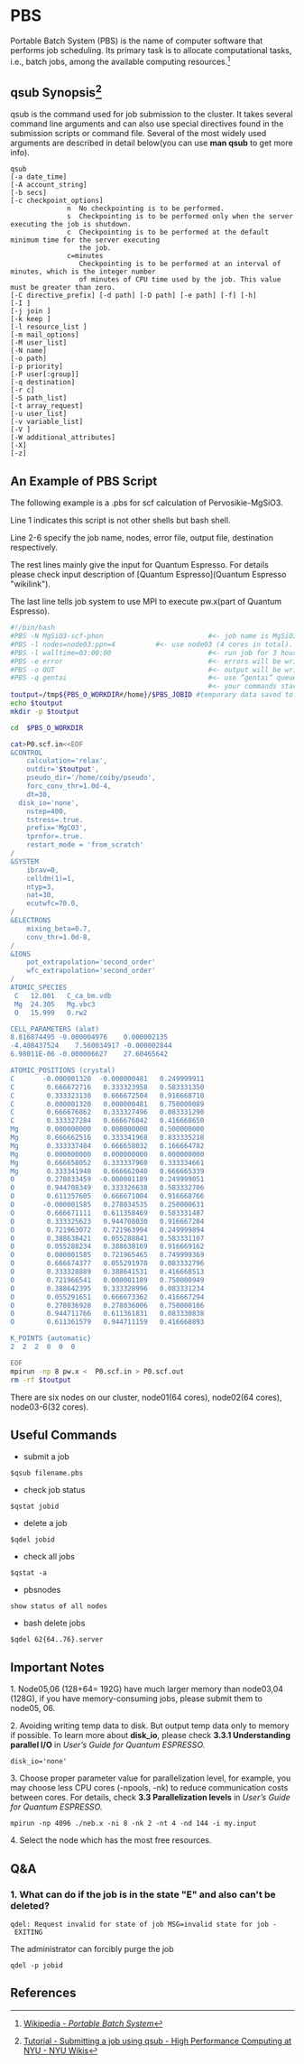 # PBS

Portable Batch System (PBS) is the name of computer software that performs job scheduling. Its primary task is to allocate computational tasks, i.e., batch jobs, among the available computing resources.[^1]

## qsub Synopsis[^2]

qsub is the command used for job submission to the cluster. It takes several command line arguments and can also use special directives found in the submission scripts or command file. Several of the most widely used arguments are described in detail below(you can use **man qsub** to get more info).

```
qsub
[-a date_time]
[-A account_string]
[-b secs]
[-c checkpoint_options]
              n  No checkpointing is to be performed.
              s  Checkpointing is to be performed only when the server executing the job is shutdown.
              c  Checkpointing is to be performed at the default minimum time for the server executing
                 the job.
              c=minutes
                 Checkpointing is to be performed at an interval of minutes, which is the integer number
                 of minutes of CPU time used by the job. This value must be greater than zero.
[-C directive_prefix] [-d path] [-D path] [-e path] [-f] [-h]
[-I ]
[-j join ]
[-k keep ]
[-l resource_list ]
[-m mail_options]
[-M user_list]
[-N name]
[-o path]
[-p priority]
[-P user[:group]]
[-q destination]
[-r c]
[-S path_list]
[-t array_request]
[-u user_list]
[-v variable_list]
[-V ]
[-W additional_attributes]
[-X]
[-z]
```

## An Example of PBS Script

The following example is a .pbs for scf calculation of Pervosikie-MgSiO3.

Line 1 indicates this script is not other shells but bash shell.

Line 2-6 specify the job name, nodes, error file, output file, destination respectively.

The rest lines mainly give the input for Quantum Espresso. For details please check input description of [Quantum Espresso](Quantum Espresso "wikilink").

The last line tells job system to use MPI to execute pw.x(part of Quantum Espresso).

```sh
#!/bin/bash
#PBS -N MgSiO3-scf-phon                          #<- job name is MgSiO3-scf-phon which will be shown in the queue if you use qstat
#PBS -l nodes=node03:ppn=4          #<- use node03 (4 cores in total).
#PBS -l walltime=03:00:00                        #<- run job for 3 hours(that means the job will be terminated if 3 hour limit is reached) 
#PBS -e error                                    #<- errors will be written to file 'error'
#PBS -o OUT                                      #<- output will be written to file 'OUT'
#PBS -q gentai                                   #<- use “gentai” queue (there only one queue on our cluster)
                                                 #<- your commands start here
toutput=/tmp${PBS_O_WORKDIR#/home}/$PBS_JOBID #temporary data saved to the disk of the computing node
echo $toutput
mkdir -p $toutput

cd  $PBS_O_WORKDIR

cat>P0.scf.in<<EOF
&CONTROL
    calculation='relax',
    outdir='$toutput',
    pseudo_dir='/home/coiby/pseudo',
    forc_conv_thr=1.0d-4,
    dt=30,
  disk_io='none',
    nstep=400,
    tstress=.true.
    prefix='MgCO3',
    tprnfor=.true.
    restart_mode = 'from_scratch'
/
&SYSTEM
    ibrav=0,
    celldm(1)=1,
    ntyp=3,
    nat=30,
    ecutwfc=70.0,
/
&ELECTRONS
    mixing_beta=0.7,
    conv_thr=1.0d-8,
/
&IONS
    pot_extrapolation='second_order'
    wfc_extrapolation='second_order'
/
ATOMIC_SPECIES
 C   12.001   C_ca_bm.vdb
 Mg  24.305   Mg.vbc3
 O   15.999   O.rw2

CELL_PARAMETERS (alat)
8.816874495 -0.000004976    0.000002135
-4.408437524    7.560034917 -0.000002844
6.98011E-06 -0.000006627    27.60465642

ATOMIC_POSITIONS (crystal)
C       -0.000001320  -0.000000481   0.249999911
C        0.666672716   0.333323958   0.583331350
C        0.333323138   0.666672504   0.916668710
C        0.000001320   0.000000481   0.750000089
C        0.666676862   0.333327496   0.083331290
C        0.333327284   0.666676042   0.416668650
Mg       0.000000000   0.000000000   0.500000000
Mg       0.666662516   0.333341968   0.833335218
Mg       0.333337484   0.666658032   0.166664782
Mg       0.000000000   0.000000000   0.000000000
Mg       0.666658052   0.333337960   0.333334661
Mg       0.333341948   0.666662040   0.666665339
O        0.278033459  -0.000001189   0.249999051
O        0.944708349   0.333326638   0.583332706
O        0.611357605   0.666671004   0.916668766
O       -0.000001585   0.278034535   0.250000631
O        0.666671111   0.611358469   0.583331487
O        0.333325623   0.944708030   0.916667204
O        0.721963072   0.721963994   0.249999894
O        0.388638421   0.055288841   0.583331107
O        0.055288234   0.388638169   0.916669162
O        0.000001585   0.721965465   0.749999369
O        0.666674377   0.055291970   0.083332796
O        0.333328889   0.388641531   0.416668513
O        0.721966541   0.000001189   0.750000949
O        0.388642395   0.333328996   0.083331234
O        0.055291651   0.666673362   0.416667294
O        0.278036928   0.278036006   0.750000106
O        0.944711766   0.611361831   0.083330838
O        0.611361579   0.944711159   0.416668893

K_POINTS {automatic}
2  2  2  0  0  0

EOF
mpirun -np 8 pw.x <  P0.scf.in > P0.scf.out
rm -rf $toutput
```

There are six nodes on our cluster, node01(64 cores), node02(64 cores), node03-6(32 cores).

## Useful Commands

-   submit a job

`$qsub filename.pbs`

-   check job status

`$qstat jobid`

-   delete a job

`$qdel jobid`

-   check all jobs

`$qstat -a`

-   pbsnodes

`show status of all nodes`

-   bash delete jobs

`$qdel 62{64..76}.server`

## Important Notes

​1. Node05,06 (128+64= 192G) have much larger memory than node03,04 (128G), if you have memory-consuming jobs, please submit them to node05, 06.

​2. Avoiding writing temp data to disk. But output temp data only to memory if possible. To learn more about **disk\_io**, please check **3.3.1 Understanding parallel I/O** in *User’s Guide for Quantum ESPRESSO.*

`disk_io='none'`

​3. Choose proper parameter value for parallelization level, for example, you may choose less CPU cores (-npools, -nk) to reduce communication costs between cores. For details, check **3.3 Parallelization levels** in *User’s Guide for Quantum ESPRESSO.*

`mpirun -np 4096 ./neb.x -ni 8 -nk 2 -nt 4 -nd 144 -i my.input`

​4. Select the node which has the most free resources.

## Q&A

### 1.  What can do if the job is in the state "E" and also can't be deleted?

`qdel: Request invalid for state of job MSG=invalid state for job - EXITING`

The administrator can forcibly purge the job

`qdel -p jobid`

## References
 
[^1]: [Wikipedia - *Portable Batch System*](https://en.wikipedia.org/wiki/Portable_Batch_System)

[^2]: [Tutorial - Submitting a job using qsub - High Performance Computing at NYU - NYU Wikis](https://wikis.nyu.edu/display/NYUHPC/Tutorial+-+Submitting+a+job+using+qsub)
